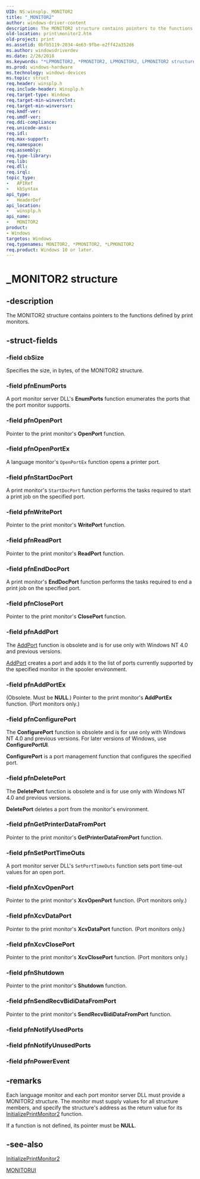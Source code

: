 ```yaml
---
UID: NS:winsplp._MONITOR2
title: "_MONITOR2"
author: windows-driver-content
description: The MONITOR2 structure contains pointers to the functions defined by print monitors.
old-location: print\monitor2.htm
old-project: print
ms.assetid: 0bfb5119-2034-4e63-9fbe-e2ff42a352d6
ms.author: windowsdriverdev
ms.date: 2/26/2018
ms.keywords: "*LPMONITOR2, *PMONITOR2, LPMONITOR2, LPMONITOR2 structure pointer [Print Devices], MONITOR2, MONITOR2 structure [Print Devices], PMONITOR2, PMONITOR2 structure pointer [Print Devices], _MONITOR2, print.monitor2, spoolfnc_db4ec1e7-1368-4695-bae0-91fd5dcd8a1a.xml, winsplp/LPMONITOR2, winsplp/MONITOR2, winsplp/PMONITOR2"
ms.prod: windows-hardware
ms.technology: windows-devices
ms.topic: struct
req.header: winsplp.h
req.include-header: Winsplp.h
req.target-type: Windows
req.target-min-winverclnt: 
req.target-min-winversvr: 
req.kmdf-ver: 
req.umdf-ver: 
req.ddi-compliance: 
req.unicode-ansi: 
req.idl: 
req.max-support: 
req.namespace: 
req.assembly: 
req.type-library: 
req.lib: 
req.dll: 
req.irql: 
topic_type:
-	APIRef
-	kbSyntax
api_type:
-	HeaderDef
api_location:
-	winsplp.h
api_name:
-	MONITOR2
product:
- Windows
targetos: Windows
req.typenames: MONITOR2, *PMONITOR2, *LPMONITOR2
req.product: Windows 10 or later.
---
```


# _MONITOR2 structure


## -description


The MONITOR2 structure contains pointers to the functions defined by print monitors.


## -struct-fields




### -field cbSize

Specifies the size, in bytes, of the MONITOR2 structure.


### -field pfnEnumPorts

A port monitor server DLL's <b>EnumPorts</b> function enumerates the ports that the port monitor supports.


### -field pfnOpenPort

Pointer to the print monitor's <b>OpenPort</b> function.


### -field pfnOpenPortEx

A language monitor's <code>OpenPortEx</code> function opens a printer port.


### -field pfnStartDocPort

A print monitor's <code>StartDocPort</code> function performs the tasks required to start a print job on the specified port.


### -field pfnWritePort

Pointer to the print monitor's <b>WritePort</b> function.


### -field pfnReadPort

Pointer to the print monitor's <b>ReadPort</b> function.


### -field pfnEndDocPort

A print monitor's <b>EndDocPort</b> function performs the tasks required to end a print job on the specified port.


### -field pfnClosePort

Pointer to the print monitor's <b>ClosePort</b> function.


### -field pfnAddPort

The <a href="https://msdn.microsoft.com/library/windows/hardware/ff545022">AddPort</a> function is obsolete and is for use only with Windows NT 4.0 and previous versions.


<a href="https://msdn.microsoft.com/library/windows/hardware/ff545022">AddPort</a> creates a port and adds it to the list of ports currently supported by the specified monitor in the spooler environment.


### -field pfnAddPortEx

(Obsolete. Must be <b>NULL</b>.) Pointer to the print monitor's <b>AddPortEx</b> function. (Port monitors only.)


### -field pfnConfigurePort

The <b>ConfigurePort</b> function is obsolete and is for use only with Windows NT 4.0 and previous versions. For later versions of Windows, use <b>ConfigurePortUI</b>.

<b>ConfigurePort</b> is a port management function that configures the specified port.


### -field pfnDeletePort

The <b>DeletePort</b> function is obsolete and is for use only with Windows NT 4.0 and previous versions.

<b>DeletePort</b> deletes a port from the monitor's environment.


### -field pfnGetPrinterDataFromPort

Pointer to the print monitor's <b>GetPrinterDataFromPort</b> function.


### -field pfnSetPortTimeOuts

A port monitor server DLL's <code>SetPortTimeOuts</code> function sets port time-out values for an open port.


### -field pfnXcvOpenPort

Pointer to the print monitor's <b>XcvOpenPort</b> function. (Port monitors only.)


### -field pfnXcvDataPort

Pointer to the print monitor's <b>XcvDataPort</b> function. (Port monitors only.)


### -field pfnXcvClosePort

Pointer to the print monitor's <b>XcvClosePort</b> function. (Port monitors only.)


### -field pfnShutdown

Pointer to the print monitor's <b>Shutdown</b> function.


### -field pfnSendRecvBidiDataFromPort

Pointer to the print monitor's <b>SendRecvBidiDataFromPort</b> function.


### -field pfnNotifyUsedPorts

 


### -field pfnNotifyUnusedPorts

 


### -field pfnPowerEvent

 




## -remarks



Each language monitor and each port monitor server DLL must provide a MONITOR2 structure. The monitor must supply values for all structure members, and specify the structure's address as the return value for its <a href="https://msdn.microsoft.com/library/windows/hardware/ff551605">InitializePrintMonitor2</a> function.

If a function is not defined, its pointer must be <b>NULL</b>.




## -see-also




<a href="https://msdn.microsoft.com/library/windows/hardware/ff551605">InitializePrintMonitor2</a>



<a href="https://msdn.microsoft.com/library/windows/hardware/ff557541">MONITORUI</a>
 

 


